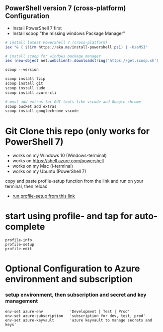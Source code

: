 ## PowerShell version 7 (cross-platform) Configuration


- Install PowerShell 7 first
- Install scoop "the missing windows Package Manager"

```powershell
# install latest PowerShell 7 (cross-platform)
iex "& { $(irm https://aka.ms/install-powershell.ps1) } -UseMSI"

# install scoop for windows package manager
iex (new-object net.webclient).downloadstring('https://get.scoop.sh')

scoop --version 

scoop install 7zip 
scoop install git 
scoop install sudo 
scoop install azure-cli 

# must add extras for GUI tools like vscode and Google chrome 
scoop bucket add extras
scoop install googlechrome vscode
```


# Git Clone this repo (only works for PowerShell 7)

- works on my Windows 10 (Windows-terminal)
- works on https://shell.azure.com/powershell
- works on my Mac (i-terminal)
- works on my Ubuntu (PowerShell 7)

copy and paste profile-setup function from the link and run on your terminal, then reload 
- [run profile-setup from this link ](https://dev.azure.com/superusers-kursus/_git/PowerShell?path=%2Fprofile%2Findex.ps1&version=GBmaster&line=15&lineEnd=34&lineStartColumn=1&lineEndColumn=2&lineStyle=plain&_a=contents)




# start using profile- and tap for auto-complete
```
profile-info
profile-setup
profile-edit
```


# Optional Configuration to Azure environment and subscription

### setup environment, then subscription and secret and key management
```
env-set azure-env            'Development | Test | Prod'
env-set azure-subscription   'subscription for dev, test, prod'
env-set azure-keyvault       'azure keyvault to manage secrets and keys' 
```



